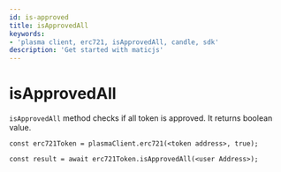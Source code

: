 ```yaml
---
id: is-approved
title: isApprovedAll
keywords: 
- 'plasma client, erc721, isApprovedAll, candle, sdk'
description: 'Get started with maticjs'
---
```


# isApprovedAll

`isApprovedAll` method checks if all token is approved. It returns boolean value.

```
const erc721Token = plasmaClient.erc721(<token address>, true);

const result = await erc721Token.isApprovedAll(<user Address>);

```

